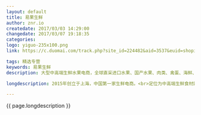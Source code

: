 ```yaml
---
layout: default
title: 易果生鲜
author: znr.io
createdate: 2017/03/03 14:29:00
changedate: 2017/03/07 19:18:35
categories:
logo: yiguo-235x100.png
link: https://c.duomai.com/track.php?site_id=224482&aid=3537&euid=shopindex&t=http%3A%2F%2Fwww.yiguo.com

tags: 精选专营
keywords: 易果生鲜
description: 大型中高端生鲜水果电商，全球直采进口水果、国产水果、肉类、禽蛋、海鲜、酒水、粮油、乳品、速食、等各种生鲜食材

longdescription: 2015年创立于上海，中国第一家生鲜电商。<br>定位为中高端生鲜食材网购平台。全球直采进口水果、国产水果、肉类、禽蛋、海鲜、酒水、粮油、乳品、速食、等各种生鲜食材。<br>全程冷链配送，48小时退换货。

---
```


{{ page.longdescription }}

